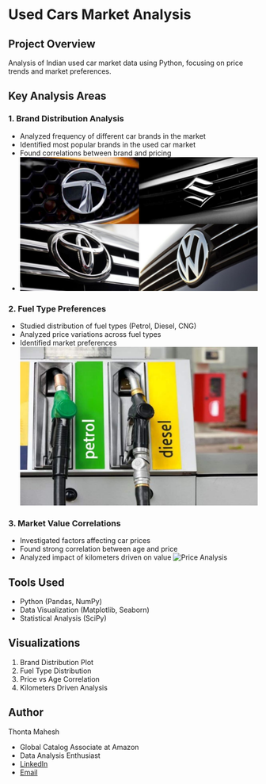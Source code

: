 # Used Cars Market Analysis

## Project Overview
Analysis of Indian used car market data using Python, focusing on price trends and market preferences.

## Key Analysis Areas

### 1. Brand Distribution Analysis
- Analyzed frequency of different car brands in the market
- Identified most popular brands in the used car market
- Found correlations between brand and pricing
- ![Brand Analysis](images/brand-logo.jpg)
  
### 2. Fuel Type Preferences
- Studied distribution of fuel types (Petrol, Diesel, CNG)
- Analyzed price variations across fuel types
- Identified market preferences
![Brand Analysis](images/Petrol-Diesel-Pump.jpg)

### 3. Market Value Correlations
- Investigated factors affecting car prices
- Found strong correlation between age and price
- Analyzed impact of kilometers driven on value
![Price Analysis](images/toy-car-balancing-increasing-coin-stack.jpg)


## Tools Used
- Python (Pandas, NumPy)
- Data Visualization (Matplotlib, Seaborn)
- Statistical Analysis (SciPy)

## Visualizations
1. Brand Distribution Plot
2. Fuel Type Distribution
3. Price vs Age Correlation
4. Kilometers Driven Analysis

## Author
Thonta Mahesh
- Global Catalog Associate at Amazon
- Data Analysis Enthusiast
- [LinkedIn](https://www.linkedin.com/in/thontamahesh/)
- [Email](mailto:maheshthonta9247@gmail.com)
